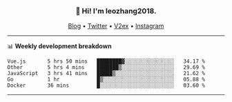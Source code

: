 <h3 align="center">👋 Hi! I'm leozhang2018.</h3>
<p align="center">
  <a href="https://code.leozhang2018.me">Blog</a> •
  <a href="https://twitter.com/leozhang2018">Twitter</a> •
  <a href="https://www.v2ex.com/member/leozhang">V2ex</a> •
  <a href="https://www.instagram.com/leozhanghere">Instagram</a>
</p>

-------

📊 **Weekly development breakdown**
<!--START_SECTION:waka-->
```text
Vue.js       5 hrs 50 mins   ████████▓░░░░░░░░░░░░░░░░   34.17 % 
Other        5 hrs 4 mins    ███████▒░░░░░░░░░░░░░░░░░   29.69 % 
JavaScript   3 hrs 41 mins   █████▒░░░░░░░░░░░░░░░░░░░   21.62 % 
Go           1 hr            █▒░░░░░░░░░░░░░░░░░░░░░░░   05.88 % 
Docker       36 mins         █░░░░░░░░░░░░░░░░░░░░░░░░   03.60 % 
```
<!--END_SECTION:waka-->
-------
